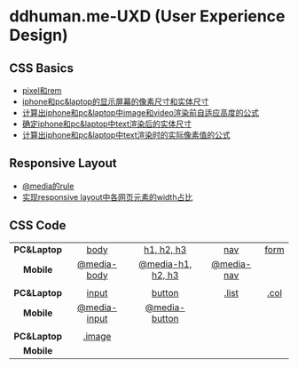 # ddhuman.me-UXD (User Experience Design)

## CSS Basics
  - [pixel和rem](/chapters/CSS_Basics/pixel和rem.md)
  - [iphone和pc&laptop的显示屏幕的像素尺寸和实体尺寸](/chapters/CSS_Basics/iphone和pc&laptop的显示屏幕的像素尺寸和实体尺寸.md)
  - [计算出iphone和pc&laptop中image和video渲染前自适应高度的公式](/chapters/CSS_Basics/计算出iphone和pc&laptop中image和video渲染前自适应高度的公式.md)
  - [确定iphone和pc&laptop中text渲染后的实体尺寸](/chapters/CSS_Basics/确定iphone和pc&laptop中text渲染后的实体尺寸.md)
  - [计算出iphone和pc&laptop中text渲染时的实际像素值的公式](/chapters/CSS_Basics/计算出iphone和pc&laptop中text渲染时的实际像素值的公式.md)

## Responsive Layout
  - [@media的rule](/chapters/Responsive_Layout/@media的rule.md)
  - [实现responsive layout中各网页元素的width占比](/chapters/Responsive_Layout/实现responsive_layout中各网页元素的width占比.md)

## CSS Code

|               |                |                     |              |        |
| :-----------: | :------------: | :-----------------: | :----------: | :----: |
| **PC&Laptop** |     [body]     |    [h1, h2, h3]     |    [nav]     | [form] |
|  **Mobile**   | [@media-body]  | [@media-h1, h2, h3] | [@media-nav] |        |
|               |                |                     |              |        |
| **PC&Laptop** |    [input]     |      [button]       |   [.list]    | [.col] |
|  **Mobile**   | [@media-input] |   [@media-button]   |              |        |
|               |                |                     |              |        |
| **PC&Laptop** |    [.image]    |                     |              |        |
|  **Mobile**   |                |                     |              |        |

[body]: /chapters/CSS_Code/body.md
[h1, h2, h3]: /chapters/CSS_Code/h1-h2-h3.md
[nav]: /chapters/CSS_Code/nav.md
[form]: /chapters/CSS_Code/form.md
[@media-body]: /chapters/CSS_Code/@media-body.md
[@media-h1, h2, h3]: /chapters/CSS_Code/@media-h1-h2-h3.md
[@media-nav]: /chapters/CSS_Code/@media-nav.md


[input]: /chapters/CSS_Code/input.md
[button]: /chapters/CSS_Code/button.md
[.list]: /chapters/CSS_Code/.list.md
[.col]: /chapters/CSS_Code/.col.md
[@media-input]: /chapters/CSS_Code/@media-input.md
[@media-button]: /chapters/CSS_Code/@media-button.md



[.image]: /chapters/CSS_Code/.image.md





